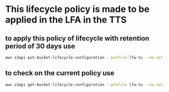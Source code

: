 # This lifecycle policy is made to be applied in the LFA in the TTS

## to apply this policy of lifecycle with retention period of 30 days use

```bash
aws s3api put-bucket-lifecycle-configuration --profile lfa-tu --no-verify-ssl --region lfa --bucket rubinobs-lfa-tuc --lifecycle-configuration file://lfa-tu-lifecycle.json
```

## to check on the current policy use

```bash
aws s3api get-bucket-lifecycle-configuration --profile lfa-tu --no-verify-ssl --region lfa --bucket rubinobs-lfa-tuc
```
